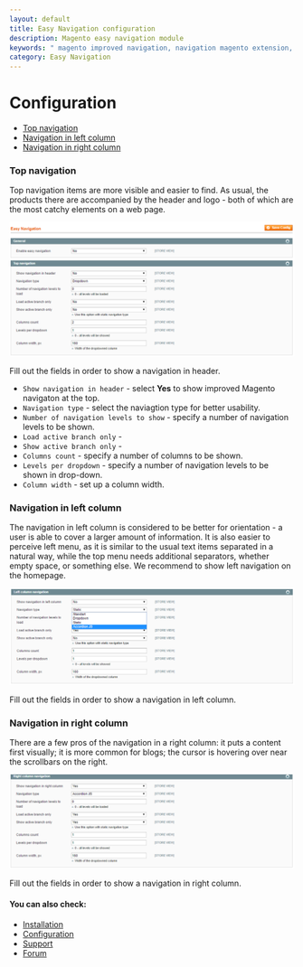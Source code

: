 ```yaml
---
layout: default
title: Easy Navigation configuration
description: Magento easy navigation module
keywords: " magento improved navigation, navigation magento extension, magento navigation menu, left navigation menu magento "
category: Easy Navigation
---
```


# Configuration

-   [Top navigation](#top-navigation)
-   [Navigation in left column](#navigation-in-left-column)
-   [Navigation in right column](#navigation-in-right-column)

### Top navigation

Top navigation items are more visible and easier to find. As usual, the products there are accompanied by the header and logo - both of which are the most catchy elements on a web page.

![Magento top navigation](/images/m1/extensions/easy-navigation/top-navigation.png)

Fill out the fields in order to show a navigation in header.

-   `Show navigation in header` - select **Yes** to show improved Magento navigaton at the top.
-   `Navigation type` - select the naviagtion type for better usability.
-   `Number of navigation levels to show` - specify a number of navigation levels to be shown.
-   `Load active branch only` - 
-   `Show active branch only` -
-	`Columns count` - specify a number of columns to be shown.
-	`Levels per dropdown` - specify a number of navigation levels to be shown in drop-down.
-   `Column width` - set up a column width.

### Navigation in left column

The navigation in left column is considered to be better for orientation - a user is able to cover a larger amount of information. It is also easier to perceive left menu, as it is similar to the usual text items separated in a natural way, while the top menu needs additional separators, whether empty space, or something else. We recommend to show left navigation on the homepage. 

![Improved navigation in left column](/images/m1/extensions/easy-navigation/left-column-navigation.png)

Fill out the fields in order to show a navigation in left column.

### Navigation in right column

There are a few pros of the navigation in a right column: it puts a content first visually; it is more common for blogs; the cursor is hovering over near the scrollbars on the right.

![Improved navigation in right column](/images/m1/extensions/easy-navigation/right-column-navigation.png)

Fill out the fields in order to show a navigation in right column.

#### You can also check:

*   [Installation](../installation/)
*   [Configuration](../configuration/)
*   [Support](https://swissuplabs.com/contacts/)
*   [Forum](https://swissuplabs.com/magento-forum/)